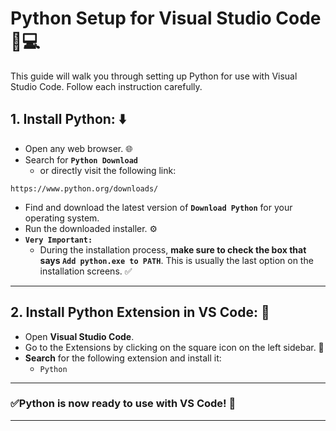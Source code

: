 
# Python Setup for Visual Studio Code 🐍💻

This guide will walk you through setting up Python for use with Visual Studio Code. Follow each instruction carefully.

## **1. Install Python:** ⬇️

* Open any web browser. 🌐  
* Search for **`Python Download`**  
    * or directly visit the following link:  

```
https://www.python.org/downloads/
```


* Find and download the latest version of **`Download Python`** for your operating system.  
* Run the downloaded installer. ⚙️  
* **`Very Important:`**  
    * During the installation process, **make sure to check the box that says `Add python.exe to PATH`**. This is usually the last option on the installation screens. ✅

---

## **2. Install Python Extension in VS Code:** 🔧

* Open **Visual Studio Code**.  
* Go to the Extensions by clicking on the square icon on the left sidebar. 🧩  
* **Search** for the following extension and install it:  
    * `Python`

---

### ✅Python is now ready to use with VS Code! 🎉

---